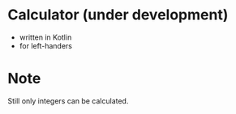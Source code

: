 # Calculator (under development)

- written in Kotlin
- for left-handers

# Note

Still only integers can be calculated.
